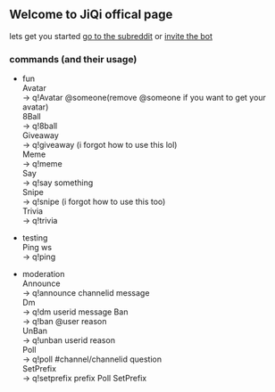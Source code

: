 ## Welcome to JiQi offical page
lets get you started [go to the subreddit](https://www.reddit.com/r/JiQi_community/) or [invite the bot](https://discord.com/oauth2/authorize?client_id=781390878820139018&permissions=0&redirect_uri=https%3A%2F%2Fdiscord.com%2Fapi%2Foauth2%2Fauthorize%3Fclient_id%3D781390878820139018%26permissions%3D0%26scope%3Dbot&scope=bot)

### commands (and their usage)

- fun<br>
Avatar<br>
-> q!Avatar @someone(remove @someone if you want to get your avatar)<br>
8Ball<br>
-> q!8ball<br>
Giveaway<br>
-> q!giveaway (i forgot how to use this lol)<br>
Meme<br>
-> q!meme<br>
Say<br>
-> q!say something<br>
Snipe<br>
-> q!snipe (i forgot how to use this too)<br>
Trivia<br>
-> q!trivia<br>

- testing<br>
Ping ws<br>
-> q!ping<br>

- moderation<br>
Announce<br>
-> q!announce channelid message<br>
Dm<br>
-> q!dm userid message
Ban<br>
-> q!ban @user reason<br>
UnBan<br>
-> q!unban userid reason<br>
Poll<br>
-> q!poll #channel/channelid question<br>
SetPrefix<br>
-> q!setprefix prefix
Poll
SetPrefix
